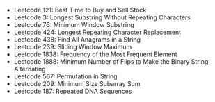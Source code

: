 - Leetcode 121: Best Time to Buy and Sell Stock
- Leetcode 3: Longest Substring Without Repeating Characters
- Leetcode 76: Minimum Window Substring
- Leetcode 424: Longest Repeating Character Replacement
- Leetcode 438: Find All Anagrams in a String
- Leetcode 239: Sliding Window Maximum
- Leetcode 1838: Frequency of the Most Frequent Element
- Leetcode 1888: Minimum Number of Flips to Make the Binary String Alternating
- Leetcode 567: Permutation in String
- Leetcode 209: Minimum Size Subarray Sum
- Leetcode 187: Repeated DNA Sequences